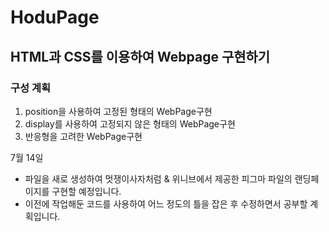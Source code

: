 # HoduPage
## HTML과 CSS를 이용하여 Webpage 구현하기
### 구성 계획
1. position을 사용하여 고정된 형태의 WebPage구현
2. display를 사용하여 고정되지 않은 형태의 WebPage구현
3. 반응형을 고려한 WebPage구현 

7월 14일
- 파일을 새로 생성하여 멋쟁이사자처럼 & 위니브에서 제공한 피그마 파일의 랜딩페이지를 구현할 예정입니다.
- 이전에 작업해둔 코드를 사용하여 어느 정도의 틀을 잡은 후 수정하면서 공부할 계획입니다.
